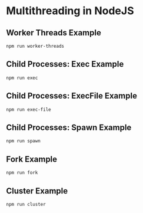 # Multithreading in NodeJS

## Worker Threads Example

```
npm run worker-threads
```

## Child Processes: Exec Example

```
npm run exec
```

## Child Processes: ExecFile Example

```
npm run exec-file
```

## Child Processes: Spawn Example

```
npm run spawn
```

## Fork Example

```
npm run fork
```

## Cluster Example

```
npm run cluster
```
